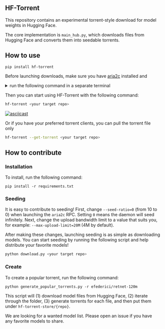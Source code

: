 ## HF-Torrent

This repository contains an experimental torrent-style download for model weights in Hugging Face.

The core implementation is `main_hub.py`, which downloads files from Hugging Face and converts them into seedable torrents.

## How to use

`pip install hf-torrent`

Before launching downloads, make sure you have [aria2c](https://aria2.github.io/) installed and 

<details>
<summary>  run the following command in a separate terminal </summary>

```bash
aria2c --enable-rpc --rpc-listen-all \
    --max-upload-limit=4M \
    --optimize-concurrent-downloads=true \
    --bt-detach-seed-only=true \
    --seed-ratio=10.0  
```
</details>


Then you can start using HF-Torrent with the following command:

```bash
hf-torrent <your target repo>
```

[![asciicast](https://asciinema.org/a/4ppEU7HDGzUqwReSIosXOkCs9.svg)](https://asciinema.org/a/4ppEU7HDGzUqwReSIosXOkCs9)


Or if you have your preferred torrent clients, you can pull the torrent file only

```bash
hf-torrent --get-torrent <your target repo>
```


## How to contribute

### Installation

To install, run the following command:

`pip install -r requirements.txt`


### Seeding

It is easy to contribute to seeding! First, change `--seed-ratio=0` (from 10 to 0) when launching the `aria2c` RPC. Setting `0` means the daemon will seed infinitely.
Next, change the upload bandwidth limit to a value that suits you, for example: `--max-upload-limit=20M` (4M by default).

After making these changes, launching seeding is as simple as downloading models. You can start seeding by running the following script and help distribute your favorite models!

```bash
python download.py <your target repo>

```

### Create

To create a popular torrent, run the following command:

`python generate_popular_torrents.py -r efederici/retnet-120m`

This script will (1) download model files from Hugging Face, (2) iterate through the folder, (3) generate torrents for each file, and then put them under `hf-torrent-store/{repo}`.

We are looking for a wanted model list. Please open an issue if you have any favorite models to share.